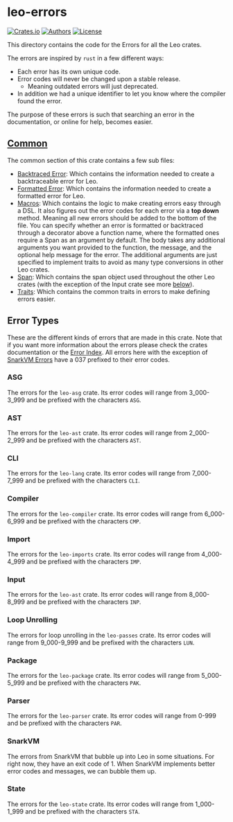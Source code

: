 # leo-errors

[![Crates.io](https://img.shields.io/crates/v/leo-ast.svg?color=neon)](https://crates.io/crates/leo-errors)
[![Authors](https://img.shields.io/badge/authors-Aleo-orange.svg)](../AUTHORS)
[![License](https://img.shields.io/badge/License-GPLv3-blue.svg)](./LICENSE.md)

This directory contains the code for the Errors for all the Leo crates.

The errors are inspired by `rust` in a few different ways:

- Each error has its own unique code.
- Error codes will never be changed upon a stable release.
  - Meaning outdated errors will just deprecated.
- In addition we had a unique identifier to let you know where the compiler found the error.

The purpose of these errors is such that searching an error in the documentation, or online for help, becomes easier.

## [Common](./src/common)

The common section of this crate contains a few sub files:

- [Backtraced Error](./src/common/backtraced.rs): Which contains the information needed to create a backtraceable error for Leo.
- [Formatted Error](./src/common/formatted.rs): Which contains the information needed to create a formatted error for Leo.
- [Macros](./src/common/macros.rs): Which contains the logic to make creating errors easy through a DSL. It also figures out the error codes for each error via a **top down** method. Meaning all new errors should be added to the bottom of the file. You can specify whether an error is formatted or backtraced through a decorator above a function name, where the formatted ones require a Span as an argument by default. The body takes any additional arguments you want provided to the function, the message, and the optional help message for the error. The additional arguments are just specified to implement traits to avoid as many type conversions in other Leo crates.
- [Span](./src/common/span.rs): Which contains the span object used throughout the other Leo crates (with the exception of the Input crate see more [below](#input)).
- [Traits](./src/common/traits.rs): Which contains the common traits in errors to make defining errors easier.

## Error Types

These are the different kinds of errors that are made in this crate. Note that if you want more information about the errors please check the crates documentation or the [Error Index](./ERROR_INDEX.md). All errors here with the exception of [SnarkVM Errors](#snarkvm) have a 037 prefixed to their error codes.

### ASG

The errors for the `leo-asg` crate. Its error codes will range from 3_000-3_999 and be prefixed with the characters `ASG`.

### AST

The errors for the `leo-ast` crate. Its error codes will range from 2_000-2_999 and be prefixed with the characters `AST`.

### CLI

The errors for the `leo-lang` crate. Its error codes will range from 7_000-7_999 and be prefixed with the characters `CLI`.

### Compiler

The errors for the `leo-compiler` crate. Its error codes will range from 6_000-6_999 and be prefixed with the characters `CMP`.

### Import

The errors for the `leo-imports` crate. Its error codes will range from 4_000-4_999 and be prefixed with the characters `IMP`.

### Input

The errors for the `leo-ast` crate. Its error codes will range from 8_000-8_999 and be prefixed with the characters `INP`.

### Loop Unrolling

The errors for loop unrolling in the `leo-passes` crate. Its error codes will range from 9_000-9_999 and be prefixed with the characters `LUN`.

### Package

The errors for the `leo-package` crate. Its error codes will range from 5_000-5_999 and be prefixed with the characters `PAK`.

### Parser

The errors for the `leo-parser` crate. Its error codes will range from 0-999 and be prefixed with the characters `PAR`.

### SnarkVM

The errors from SnarkVM that bubble up into Leo in some situations. For right now, they have an exit code of 1.
When SnarkVM implements better error codes and messages, we can bubble them up.

### State

The errors for the `leo-state` crate. Its error codes will range from 1_000-1_999 and be prefixed with the characters `STA`.
